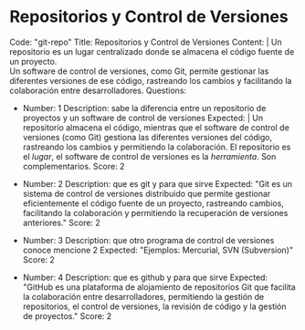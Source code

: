 # Repositorios y Control de Versiones
Code: "git-repo"
Title: Repositorios y Control de Versiones
Content: |
    Un repositorio es un lugar centralizado donde se almacena el código fuente de un proyecto.  
    Un software de control de versiones, como Git, permite gestionar las diferentes versiones de ese código, rastreando los cambios y facilitando la colaboración entre desarrolladores.
Questions:
  - Number: 1
    Description: sabe la diferencia entre un repositorio de proyectos y un software de control de versiones
    Expected: |
      Un repositorio almacena el código, mientras que el software de control de versiones (como Git) gestiona las diferentes versiones del código, rastreando los cambios y permitiendo la colaboración.  El repositorio es el *lugar*, el software de control de versiones es la *herramienta*.  Son complementarios.
    Score: 2

  - Number: 2
    Description: que es git y para que sirve
    Expected: "Git es un sistema de control de versiones distribuido que permite gestionar eficientemente el código fuente de un proyecto, rastreando cambios, facilitando la colaboración y permitiendo la recuperación de versiones anteriores."
    Score: 2

  - Number: 3
    Description: que otro programa de control de versiones conoce mencione 2
    Expected: "Ejemplos: Mercurial, SVN (Subversion)"
    Score: 2

  - Number: 4
    Description: que es github y para que sirve
    Expected: "GitHub es una plataforma de alojamiento de repositorios Git que facilita la colaboración entre desarrolladores, permitiendo la gestión de repositorios, el control de versiones, la revisión de código y la gestión de proyectos."
    Score: 2
